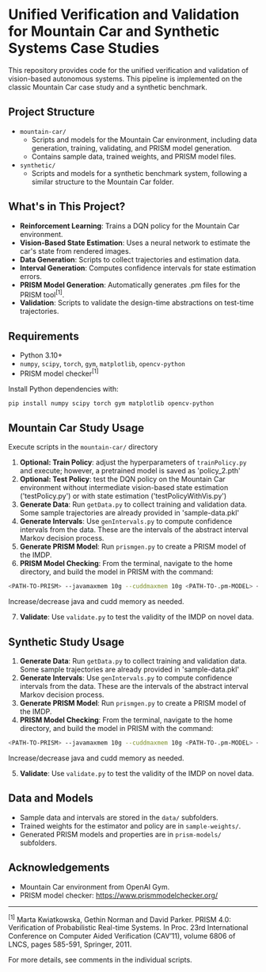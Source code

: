 # Unified Verification and Validation for Mountain Car and Synthetic Systems Case Studies

This repository provides code for the unified verification and validation of vision-based autonomous systems. This pipeline is implemented on the classic Mountain Car case study and a synthetic benchmark.

## Project Structure

- `mountain-car/`  
  - Scripts and models for the Mountain Car environment, including data generation, training, validating, and PRISM model generation.
  - Contains sample data, trained weights, and PRISM model files.
- `synthetic/`  
  - Scripts and models for a synthetic benchmark system, following a similar structure to the Mountain Car folder.

## What's in This Project?

- **Reinforcement Learning**: Trains a DQN policy for the Mountain Car environment.
- **Vision-Based State Estimation**: Uses a neural network to estimate the car's state from rendered images.
- **Data Generation**: Scripts to collect trajectories and estimation data.
- **Interval Generation**: Computes confidence intervals for state estimation errors.
- **PRISM Model Generation**: Automatically generates .pm files for the PRISM tool<sup>[1]</sup>.
- **Validation**: Scripts to validate the design-time abstractions on test-time trajectories.

## Requirements

- Python 3.10+
- `numpy`, `scipy`, `torch`, `gym`, `matplotlib`, `opencv-python`
- PRISM model checker<sup>[1]</sup>

Install Python dependencies with:

```bash
pip install numpy scipy torch gym matplotlib opencv-python
```

## Mountain Car Study Usage

Execute scripts in the `mountain-car/` directory

1. **Optional: Train Policy**: adjust the hyperparameters of `trainPolicy.py` and execute; however, a pretrained model is saved as 'policy_2.pth'
2. **Optional: Test Policy**: test the DQN policy on the Mountain Car environment without intermediate vision-based state estimation ('testPolicy.py') or with state estimation ('testPolicyWithVis.py')
3. **Generate Data**: Run `getData.py` to collect training and validation data. Some sample trajectories are already provided in 'sample-data.pkl'
4. **Generate Intervals**: Use `genIntervals.py` to compute confidence intervals from the data. These are the intervals of the abstract interval Markov decision process.
5. **Generate PRISM Model**: Run `prismgen.py` to create a PRISM model of the IMDP.
6. **PRISM Model Checking**: From the terminal, navigate to the home directory, and build the model in PRISM with the command:
```bash
<PATH-TO-PRISM> --javamaxmem 10g --cuddmaxmem 10g <PATH-TO-.pm-MODEL> <PATH-TO-.props-PROPS>
```
Increase/decrease java and cudd memory as needed.

7. **Validate**: Use `validate.py` to test the validity of the IMDP on novel data.

## Synthetic Study Usage

1. **Generate Data**: Run `getData.py` to collect training and validation data. Some sample trajectories are already provided in 'sample-data.pkl'
2. **Generate Intervals**: Use `genIntervals.py` to compute confidence intervals from the data. These are the intervals of the abstract interval Markov decision process.
3. **Generate PRISM Model**: Run `prismgen.py` to create a PRISM model of the IMDP.
4. **PRISM Model Checking**: From the terminal, navigate to the home directory, and build the model in PRISM with the command:
```bash
<PATH-TO-PRISM> --javamaxmem 10g --cuddmaxmem 10g <PATH-TO-.pm-MODEL> <PATH-TO-.props-PROPS>
```
Increase/decrease java and cudd memory as needed.

5. **Validate**: Use `validate.py` to test the validity of the IMDP on novel data.

## Data and Models

- Sample data and intervals are stored in the `data/` subfolders.
- Trained weights for the estimator and policy are in `sample-weights/`.
- Generated PRISM models and properties are in `prism-models/` subfolders.

## Acknowledgements

- Mountain Car environment from OpenAI Gym.
- PRISM model checker: https://www.prismmodelchecker.org/

---

<sup>[1]</sup> Marta Kwiatkowska, Gethin Norman and David Parker. PRISM 4.0: Verification of Probabilistic Real-time Systems. In Proc. 23rd International Conference on Computer Aided Verification (CAV’11), volume 6806 of LNCS, pages 585-591, Springer, 2011.

For more details, see comments in the individual scripts.
